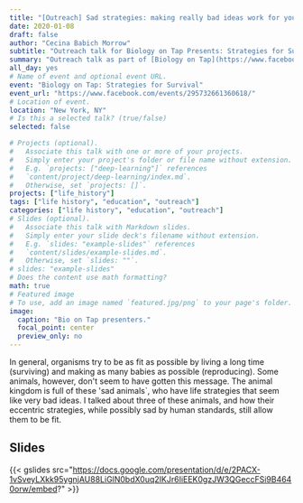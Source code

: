 ```yaml
---
title: "[Outreach] Sad strategies: making really bad ideas work for you"
date: 2020-01-08
draft: false
author: "Cecina Babich Morrow"
subtitle: "Outreach talk for Biology on Tap Presents: Strategies for Survival!"
summary: "Outreach talk as part of [Biology on Tap](https://www.facebook.com/biologyontap/), a monthly event for biology popular science talks."
all_day: yes
# Name of event and optional event URL.
event: "Biology on Tap: Strategies for Survival"
event_url: "https://www.facebook.com/events/295732661360618/"
# Location of event.
location: "New York, NY"
# Is this a selected talk? (true/false)
selected: false

# Projects (optional).
#   Associate this talk with one or more of your projects.
#   Simply enter your project's folder or file name without extension.
#   E.g. `projects: ["deep-learning"]` references 
#   `content/project/deep-learning/index.md`.
#   Otherwise, set `projects: []`.
projects: ["life_history"]
tags: ["life history", "education", "outreach"]
categories: ["life history", "education", "outreach"]
# Slides (optional).
#   Associate this talk with Markdown slides.
#   Simply enter your slide deck's filename without extension.
#   E.g. `slides: "example-slides"` references 
#   `content/slides/example-slides.md`.
#   Otherwise, set `slides: ""`.
# slides: "example-slides"
# Does the content use math formatting?
math: true
# Featured image
# To use, add an image named `featured.jpg/png` to your page's folder. 
image:
  caption: "Bio on Tap presenters."
  focal_point: center
  preview_only: no
---
```


In general, organisms try to be as fit as possible by living a long time (surviving) and making as many babies as possible (reproducing). Some animals, however, don't seem to have gotten this message. The animal kingdom is full of these 'sad animals`, who have life strategies that seem like very bad ideas. I talked about three of these animals, and how their eccentric strategies, while possibly sad by human standards, still allow them to be fit.

## Slides

{{< gslides src="https://docs.google.com/presentation/d/e/2PACX-1vSveyLXkk95ygnjAU88LiGlN0bdX0uq2IKJr6IiEEK0gzJW3QGeccFSi9B4640orw/embed?" >}}

